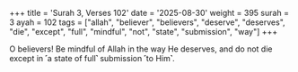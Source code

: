 +++
title = 'Surah 3, Verses 102'
date = '2025-08-30'
weight = 395
surah = 3
ayah = 102
tags = ["allah", "believer", "believers", "deserve", "deserves", "die", "except", "full", "mindful", "not", "state", "submission", "way"]
+++

O believers! Be mindful of Allah in the way He deserves, and do not die except in ˹a state of full˺ submission ˹to Him˺.